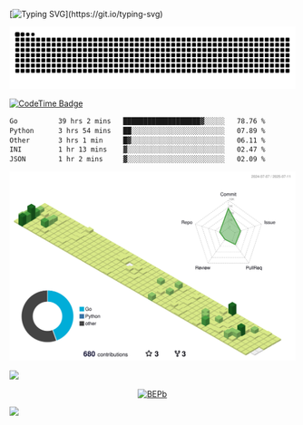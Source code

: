[![Typing SVG](https://readme-typing-svg.demolab.com?font=JetBrains+Mono&duration=3000&center=true&vCenter=true&multiline=true&repeat=false&width=800&height=80&lines=Welcome+to+KevinMatt's+workshop;Do+not+go+gentle+into+that+good+night.)](https://git.io/typing-svg)

![snake-grid](https://raw.githubusercontent.com/kevinmatthe/kevinmatthe/output/github-contribution-grid-snake-dark.svg)

[![CodeTime Badge](https://img.shields.io/endpoint?style=flat-square&color=222&url=https%3A%2F%2Fapi.codetime.dev%2Fshield%3Fid%3D30418%26project%3D%26in=0)](https://codetime.dev)

<!--START_SECTION:waka-->

```txt
Go          39 hrs 2 mins   ███████████████████▓░░░░░   78.76 %
Python      3 hrs 54 mins   ██░░░░░░░░░░░░░░░░░░░░░░░   07.89 %
Other       3 hrs 1 min     █▓░░░░░░░░░░░░░░░░░░░░░░░   06.11 %
INI         1 hr 13 mins    ▓░░░░░░░░░░░░░░░░░░░░░░░░   02.47 %
JSON        1 hr 2 mins     ▓░░░░░░░░░░░░░░░░░░░░░░░░   02.09 %
```

<!--END_SECTION:waka-->

<!--   profile-green-animate -->
![](./profile-3d-contrib/profile-green-animate.svg)

<!--  2d history skills -->
<img src="https://cr-skills-chart-widget.azurewebsites.net/api/api?username=kevinmatthe" width="auto"></img>

<p align="center"> 
<a href="https://github.com/ryo-ma/github-profile-trophy"><img src="https://github-profile-trophy.vercel.app/?username=kevinmatthe" alt="BEPb" /></a>
</p>

<img src="https://cr-ss-service.azurewebsites.net/api/ScreenShot?widget=summary&username=kevinmatthe" width="auto"></img>
